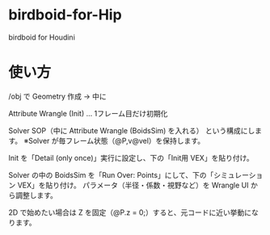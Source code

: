 # birdboid-for-Hip
birdboid for Houdini

# 使い方

/obj で Geometry 作成 → 中に

Attribute Wrangle (Init) … 1フレーム目だけ初期化

Solver SOP（中に Attribute Wrangle (BoidsSim) を入れる）
という構成にします。
※Solver が毎フレーム状態（@P,v@vel）を保持します。

Init を「Detail (only once)」実行に設定し、下の「Init用 VEX」を貼り付け。

Solver の中の BoidsSim を「Run Over: Points」にして、下の「シミュレーション VEX」を貼り付け。
パラメータ（半径・係数・視野など）を Wrangle UI から調整します。

2D で始めたい場合は Z を固定（@P.z = 0;）すると、元コードに近い挙動になります。